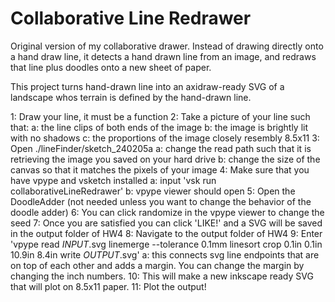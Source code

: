 # Collaborative Line Redrawer
 Original version of my collaborative drawer. Instead of drawing directly onto a hand draw line, it detects a hand drawn line from an image, and redraws that line plus doodles onto a new sheet of paper.




This project turns hand-drawn line into an axidraw-ready SVG of a landscape whos terrain is defined by the hand-drawn line.

1: Draw your line, it must be a function
2: Take a picture of your line such that:
	a: the line clips of both ends of the image
	b: the image is brightly lit with no shadows
	c: the proportions of the image closely resembly 8.5x11
3: Open ./lineFinder/sketch_240205a
	a: change the read path such that it is retrieving the image you saved on your hard drive
	b: change the size of the canvas so that it matches the pixels of your image
4: Make sure that you have vpype and vsketch installed
	a: input 'vsk run collaborativeLineRedrawer'
	b: vpype viewer should open
5: Open the DoodleAdder (not needed unless you want to change the behavior of the doodle adder)
6: You can click randomize in the vpype viewer to change the seed
7: Once you are satisfied you can click 'LIKE!' and a SVG will be saved in the output folder of HW4
8: Navigate to the output folder of HW4
9: Enter 'vpype read *INPUT*.svg linemerge --tolerance 0.1mm linesort crop 0.1in 0.1in 10.9in 8.4in write *OUTPUT*.svg'
	a: this connects svg line endpoints that are on top of each other and adds a margin. You can change the margin by changing the inch numbers.
10: This will make a new inkscape ready SVG that will plot on 8.5x11 paper.
11: Plot the output!